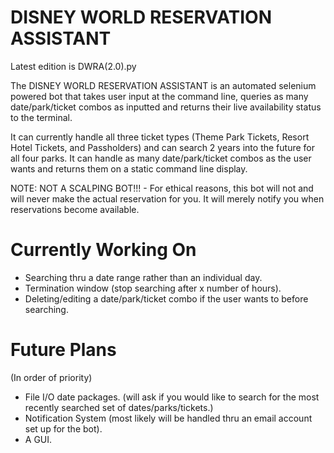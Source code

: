 # DISNEY WORLD RESERVATION ASSISTANT
Latest edition is DWRA(2.0).py

The DISNEY WORLD RESERVATION ASSISTANT is an automated selenium powered bot that takes user input at the command line, queries as many date/park/ticket combos as inputted and returns their live availability status to the terminal.

It can currently handle all three ticket types (Theme Park Tickets, Resort Hotel Tickets, and Passholders) and can search 2 years into the future for all four parks. It can handle as many date/park/ticket combos as the user wants and returns them on a static command line display. 

NOTE: NOT A SCALPING BOT!!! - For ethical reasons, this bot will not and will never make the actual reservation for you. It will merely notify you when reservations become available. 

# Currently Working On
- Searching thru a date range rather than an individual day.
- Termination window (stop searching after x number of hours).
- Deleting/editing a date/park/ticket combo if the user wants to before searching.  

# Future Plans 
(In order of priority)
- File I/O date packages. (will ask if you would like to search for the most recently searched set of dates/parks/tickets.)
- Notification System (most likely will be handled thru an email account set up for the bot). 
- A GUI. 

